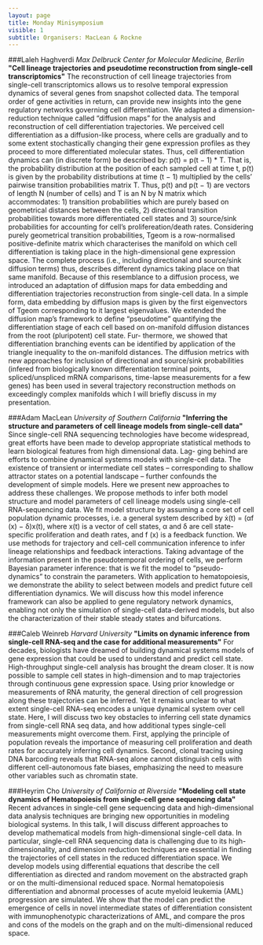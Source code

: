 ```yaml
---
layout: page
title: Monday Minisymposium
visible: 1
subtitle: Organisers: MacLean & Rockne
---
```


###Laleh Haghverdi
*Max Delbruck Center for Molecular Medicine, Berlin*
**"Cell lineage trajectories and pseudotime reconstruction from single-cell transcriptomics"**
The reconstruction of cell lineage trajectories from single-cell transcriptomics allows us to resolve temporal expression dynamics of several genes from snapshot collected data. The temporal order of gene activities in return, can provide new insights into the gene regulatory networks governing cell differentiation. We adapted a dimension-reduction technique called “diffusion maps” for the analysis and reconstruction of cell differentiation trajectories. We perceived cell differentiation as a diffusion-like process, where cells are gradually and to some extent stochastically changing their gene expression profiles as they proceed to more differentiated molecular states. Thus, cell differentiation dynamics can (in discrete form) be described by: p(t) = p(t − 1) * T. That is, the probability distribution at the position of each sampled cell at time t, p(t) is given by the probability distributions at time (t − 1) multiplied by the cells’ pairwise transition probabilities matrix T. Thus, p(t) and p(t − 1) are vectors of length N (number of cells) and T is an N by N matrix which accommodates: 1) transition probabilities which are purely based on geometrical distances between the cells, 2) directional transition probabilities towards more differentiated cell states and 3) source/sink probabilities for accounting for cell’s prolifereation/death rates. Considering purely geometrical transition probabilities, Tgeom is a row-normalised positive-definite matrix which characterises the manifold on which cell differentiation is taking place in the high-dimensional gene expression space. The complete process (i.e., including directional and source/sink diffusion terms) thus, describes different dynamics taking place on that same manifold. Because of this resemblance to a diffusion process, we introduced an adaptation of diffusion maps for data embedding and differentiation trajectories reconstruction from single-cell data. In a simple form, data embedding by diffusion maps is given by the first eigenvectors of Tgeom corresponding to it largest eigenvalues. We extended the diffusion map’s framework to define “pseudotime” quantifying the differentiation stage of each cell based on on-manifold diffusion distances from the root (pluripotent) cell state. Fur- thermore, we showed that differentiation branching events can be identified by application of the triangle inequality to the on-manifold distances. The diffusion metrics with new approaches for inclusion of directional and source/sink probabilities (infered from biologically known differentiation terminal points, spliced/unspliced mRNA comparisons, time-lapse measurements for a few genes) has been used in several trajectory reconstruction methods on exceedingly complex manifolds which I will briefly discuss in my presentation.


###Adam MacLean
*University of Southern California*
**"Inferring the structure and parameters of cell lineage models from single-cell data"**
Since single-cell RNA sequencing technologies have become widespread, great efforts have been made to develop appropriate statistical methods to learn biological features from high dimensional data. Lag- ging behind are efforts to combine dynamical systems models with single-cell data. The existence of transient or intermediate cell states – corresponding to shallow attractor states on a potential landscape – further confounds the development of simple models. Here we present new approaches to address these challenges. We propose methods to infer both model structure and model parameters of cell lineage models using single-cell RNA-sequencing data. We fit model structure by assuming a core set of cell population dynamic processes, i.e. a general system described by ẋ(t) = (αf (x) − δ)x(t), where x(t) is a vector of cell states, α and δ are cell state-specific proliferation and death rates, and f (x) is a feedback function. We use methods for trajectory and cell-cell communication inference to infer lineage relationships and feedback interactions. Taking advantage of the information present in the pseudotemporal ordering of cells, we perform Bayesian parameter inference: that is we fit the model to “pseudo-dynamics” to constrain the parameters. With application to hematopoiesis, we demonstrate the ability to select between models and predict future cell differentiation dynamics. We will discuss how this model inference framework can also be applied to gene regulatory network dynamics, enabling not only the simulation of single-cell data-derived models, but also the characterization of their stable steady states and bifurcations.


###Caleb Weinreb
*Harvard University*
**"Limits on dynamic inference from single-cell RNA-seq and the case for additional measurements"**
For decades, biologists have dreamed of building dynamical systems models of gene expression that could be used to understand and predict cell state. High-throughput single-cell analysis has brought the dream closer. It is now possible to sample cell states in high-dimension and to map trajectories through continuous gene expression space. Using prior knowledge or measurements of RNA maturity, the general direction of cell progression along these trajectories can be inferred. Yet it remains unclear to what extent single-cell RNA-seq encodes a unique dynamical system over cell state. Here, I will discuss two key obstacles to inferring cell state dynamics from single-cell RNA seq data, and how additional types single-cell measurements might overcome them. First, applying the principle of population reveals the importance of measuring cell proliferation and death rates for accurately inferring cell dynamics. Second, clonal tracing using DNA barcoding reveals that RNA-seq alone cannot distinguish cells with different cell-autonomous fate biases, emphasizing the need to measure other variables such as chromatin state.


###Heyrim Cho
*University of California at Riverside*
**"Modeling cell state dynamics of Hematopoiesis from single-cell gene sequencing data"**
Recent advances in single-cell gene sequencing data and high-dimensional data analysis techniques are bringing new opportunities in modeling biological systems. In this talk, I will discuss different approaches to develop mathematical models from high-dimensional single-cell data. In particular, single-cell RNA sequencing data is challenging due to its high-dimensionality, and dimension reduction techniques are essential in finding the trajectories of cell states in the reduced differentiation space. We develop models using differential equations that describe the cell differentiation as directed and random movement on the abstracted graph or on the multi-dimensional reduced space. Normal hematopoiesis differentiation and abnormal processes of acute myeloid leukemia (AML) progression are simulated. We show that the model can predict the emergence of cells in novel intermediate states of differentiation consistent with immunophenotypic characterizations of AML, and compare the pros and cons of the models on the graph and on the multi-dimensional reduced space. 
